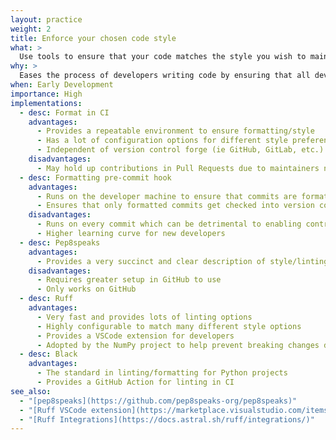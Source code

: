 ```yaml
---
layout: practice
weight: 2
title: Enforce your chosen code style
what: >
  Use tools to ensure that your code matches the style you wish to maintain
why: >
  Eases the process of developers writing code by ensuring that all developers use the same style
when: Early Development
importance: High
implementations:
  - desc: Format in CI
    advantages:
      - Provides a repeatable environment to ensure formatting/style
      - Has a lot of configuration options for different style preferences
      - Independent of version control forge (ie GitHub, GitLab, etc.)
    disadvantages:
      - May hold up contributions in Pull Requests due to maintainers needing to review style
  - desc: Formatting pre-commit hook
    advantages:
      - Runs on the developer machine to ensure that commits are formatted correctly before being committed
      - Ensures that only formatted commits get checked into version control
    disadvantages:
      - Runs on every commit which can be detrimental to enabling contribution
      - Higher learning curve for new developers
  - desc: Pep8speaks
    advantages:
      - Provides a very succinct and clear description of style/linting changes needed on a PR
    disadvantages:
      - Requires greater setup in GitHub to use
      - Only works on GitHub
  - desc: Ruff
    advantages:
      - Very fast and provides lots of linting options
      - Highly configurable to match many different style options
      - Provides a VSCode extension for developers
      - Adopted by the NumPy project to help prevent breaking changes due to deprecations
  - desc: Black
    advantages:
      - The standard in linting/formatting for Python projects
      - Provides a GitHub Action for linting in CI
see_also:
  - "[pep8speaks](https://github.com/pep8speaks-org/pep8speaks)"
  - "[Ruff VSCode extension](https://marketplace.visualstudio.com/items?itemName=charliermarsh.ruff)"
  - "[Ruff Integrations](https://docs.astral.sh/ruff/integrations/)"
---
```

